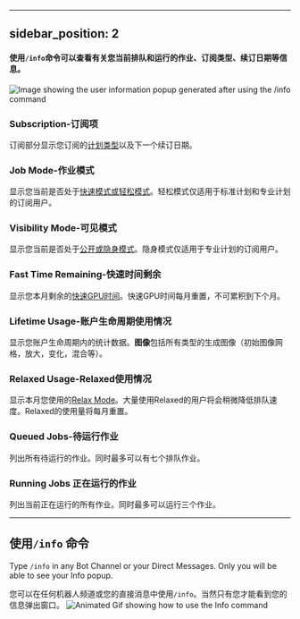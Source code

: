 
---
sidebar_position: 2
---

#### 使用`/info`命令可以查看有关您当前排队和运行的作业、订阅类型、续订日期等信息。

![Image showing the user information popup generated after using the /info command](https://cdn.document360.io/3040c2b6-fead-4744-a3a9-d56d621c6c7e/Images/Documentation/MJ_Info.png)

### Subscription-订阅项

订阅部分显示您订阅的[计划类型](https://docs.midjourney.com/plans)以及下一个续订日期。

### Job Mode-作业模式

显示您当前是否处于[快速模式或轻松模式](https://docs.midjourney.com/fast-relax)。轻松模式仅适用于标准计划和专业计划的订阅用户。

### Visibility Mode-可见模式

显示您当前是否处于[公开或隐身模式](https://docs.midjourney.com/stealth)。隐身模式仅适用于专业计划的订阅用户。

### Fast Time Remaining-快速时间剩余

显示您本月剩余的[快速GPU时间](https://docs.midjourney.com/fast-relax)。快速GPU时间每月重置，不可累积到下个月。

### Lifetime Usage-账户生命周期使用情况

显示您账户生命周期内的统计数据。**图像**包括所有类型的生成图像（初始图像网格，放大，变化，混合等）。

### Relaxed Usage-Relaxed使用情况

显示本月您使用的[Relax Mode](https://docs.midjourney.com/fast-relax)。大量使用Relaxed的用户将会稍微降低排队速度。Relaxed的使用量将每月重置。

###  Queued Jobs-待运行作业

列出所有待运行的作业。同时最多可以有七个排队作业。

### Running Jobs 正在运行的作业

列出当前正在运行的所有作业。同时最多可以运行三个作业。

---

## 使用`/info` 命令

Type `/info` in any Bot Channel or your Direct Messages. Only you will be able to see your Info popup.  

您可以在任何机器人频道或您的直接消息中使用`/info`。当然只有您才能看到您的信息弹出窗口。
![Animated Gif showing how to use the Info command](https://cdn.document360.io/3040c2b6-fead-4744-a3a9-d56d621c6c7e/Images/Documentation/MJ_infoCommand.gif)